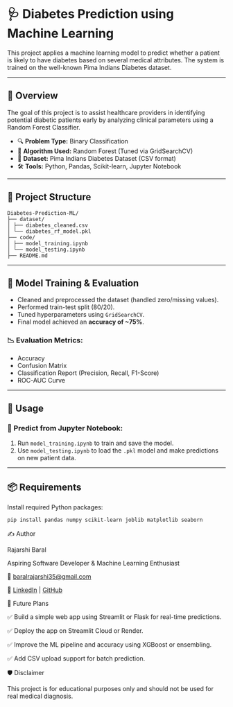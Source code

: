 # 🩺 Diabetes Prediction using Machine Learning

This project applies a machine learning model to predict whether a patient is likely to have diabetes based on several medical attributes. The system is trained on the well-known Pima Indians Diabetes dataset.

---

## 📌 Overview

The goal of this project is to assist healthcare providers in identifying potential diabetic patients early by analyzing clinical parameters using a Random Forest Classifier.

- 🔍 **Problem Type:** Binary Classification  
- 🧠 **Algorithm Used:** Random Forest (Tuned via GridSearchCV)  
- 💾 **Dataset:** Pima Indians Diabetes Dataset (CSV format)  
- 🛠️ **Tools:** Python, Pandas, Scikit-learn, Jupyter Notebook

---

## 📂 Project Structure

    Diabetes-Prediction-ML/
    ├── dataset/
    │ ├── diabetes_cleaned.csv
    │ └── diabetes_rf_model.pkl
    ├── code/
    │ ├── model_training.ipynb
    │ └── model_testing.ipynb
    ├── README.md



---

## 🧪 Model Training & Evaluation

- Cleaned and preprocessed the dataset (handled zero/missing values).
- Performed train-test split (80/20).
- Tuned hyperparameters using `GridSearchCV`.
- Final model achieved an **accuracy of ~75%**.

### 📉 Evaluation Metrics:
- Accuracy
- Confusion Matrix
- Classification Report (Precision, Recall, F1-Score)
- ROC-AUC Curve

---

## 🚀 Usage

### 🔬 Predict from Jupyter Notebook:

1. Run `model_training.ipynb` to train and save the model.
2. Use `model_testing.ipynb` to load the `.pkl` model and make predictions on new patient data.

---

## 📦 Requirements

Install required Python packages:

```bash
pip install pandas numpy scikit-learn joblib matplotlib seaborn

```

✍️ Author

Rajarshi Baral

Aspiring Software Developer & Machine Learning Enthusiast

📧 baralrajarshi35@gmail.com

🔗 [LinkedIn](https://www.linkedin.com/in/rajarshi-baral-r350b01/) | [GitHub](https://github.com/Rajarshi-Baral)


🔮 Future Plans

✅ Build a simple web app using Streamlit or Flask for real-time predictions.

✅ Deploy the app on Streamlit Cloud or Render.

✅ Improve the ML pipeline and accuracy using XGBoost or ensembling.

✅ Add CSV upload support for batch prediction.




🛡️ Disclaimer

This project is for educational purposes only and should not be used for real medical diagnosis.   

